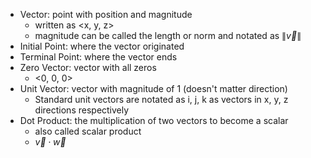 - Vector: point with position and magnitude
	- written as <x, y, z>
	- magnitude can be called the length or norm and notated as $\|\overrightarrow{v}\|$
- Initial Point: where the vector originated
- Terminal Point: where the vector ends
- Zero Vector: vector with all zeros
	- <0, 0, 0>
- Unit Vector: vector with magnitude of 1 (doesn't matter direction)
	- Standard unit vectors are notated as i, j, k as vectors in x, y, z directions respectively
- Dot Product: the multiplication of two vectors to become a scalar
	- also called scalar product
	- $\overrightarrow{v}\cdot\overrightarrow{w}$